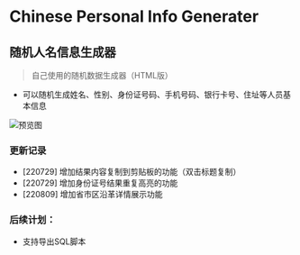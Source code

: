 # Chinese Personal Info Generater

## 随机人名信息生成器

> 自己使用的随机数据生成器（HTML版）

- 可以随机生成姓名、性别、身份证号码、手机号码、银行卡号、住址等人员基本信息

![预览图](https://user-images.githubusercontent.com/50565040/183586346-ed3856f4-2bea-4b3c-a502-29c1f73eee47.png)




### 更新记录
- [220729] 增加结果内容复制到剪贴板的功能（双击标题复制）
- [220729] 增加身份证号结果重复高亮的功能
- [220809] 增加省市区沿革详情展示功能


### 后续计划：
- 支持导出SQL脚本
